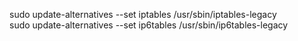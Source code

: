sudo update-alternatives --set iptables /usr/sbin/iptables-legacy <br/>
sudo update-alternatives --set ip6tables /usr/sbin/ip6tables-legacy <br/>
